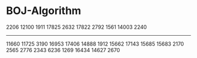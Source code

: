 # BOJ-Algorithm

2206 
12100 
1911
17825
2632
17822
2792
1561
14003
2240

---

11660
11725
3190
16953
17406
14888
1912
15662
17143
15685
15683
2170
2565
2776
2343
6236
1269
16434
14627
2670